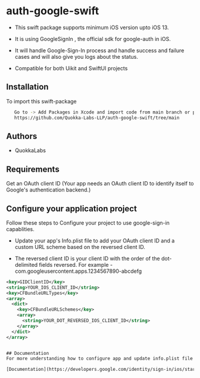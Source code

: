# auth-google-swift


* This swift package supports minimum iOS version upto iOS 13. 

* It is using GoogleSignIn , the official sdk for google-auth in iOS.

* It will handle Google-Sign-In process and handle success and failure cases and will also give you logs about the status.

* Compatible for both Uikit and SwiftUI projects


## Installation

To import this swift-package

```bash
   Go to -> Add Packages in Xcode and import code from main branch or paste this link
   https://github.com/Quokka-Labs-LLP/auth-google-swift/tree/main
```
    
## Authors

- QuokkaLabs


## Requirements
Get an OAuth client ID (Your app needs an OAuth client ID to identify itself to Google's authentication backend.)
## Configure your application project
Follow these steps to Configure your project to use google-sign-in capablities.

* Update your app's Info.plist file to add your OAuth client ID and a custom URL scheme based on the reversed client ID.

* The reversed client ID is your client ID with the order of the dot-delimited fields reversed. For example -com.googleusercontent.apps.1234567890-abcdefg

```xml
<key>GIDClientID</key>
<string>YOUR_IOS_CLIENT_ID</string>
<key>CFBundleURLTypes</key>
<array>
  <dict>
    <key>CFBundleURLSchemes</key>
    <array>
      <string>YOUR_DOT_REVERSED_IOS_CLIENT_ID</string>
    </array>
  </dict>
</array>


## Documentation
For more understanding how to configure app and update info.plist file refere below Documentation

[Documentation](https://developers.google.com/identity/sign-in/ios/start-integrating)

